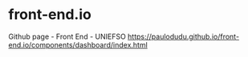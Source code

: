 # front-end.io
Github page - Front End - UNIEFSO
https://paulodudu.github.io/front-end.io/components/dashboard/index.html
